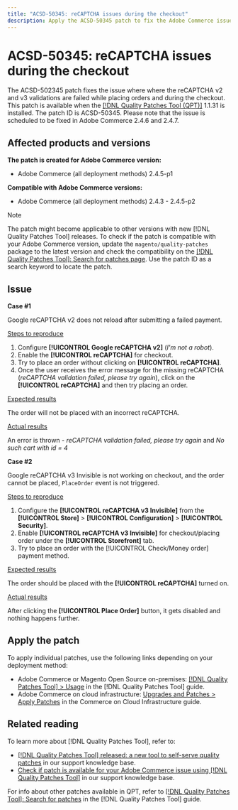 ```yaml
---
title: "ACSD-50345: reCAPTCHA issues during the checkout"
description: Apply the ACSD-50345 patch to fix the Adobe Commerce issue where the reCAPTCHA v2 and v3 validations are failed while placing orders and during the checkout.
---
```

# ACSD-50345: reCAPTCHA issues during the checkout

The ACSD-502345 patch fixes the issue where where the reCAPTCHA v2 and v3 validations are failed while placing orders and during the checkout. This patch is available when the [[!DNL Quality Patches Tool (QPT)]](/help/announcements/adobe-commerce-announcements/magento-quality-patches-released-new-tool-to-self-serve-quality-patches.md) 1.1.31 is installed. The patch ID is ACSD-50345. Please note that the issue is scheduled to be fixed in Adobe Commerce 2.4.6 and 2.4.7.

## Affected products and versions

**The patch is created for Adobe Commerce version:**

* Adobe Commerce (all deployment methods) 2.4.5-p1

**Compatible with Adobe Commerce versions:**

* Adobe Commerce (all deployment methods) 2.4.3 - 2.4.5-p2

>[!NOTE]
>
>The patch might become applicable to other versions with new [!DNL Quality Patches Tool] releases. To check if the patch is compatible with your Adobe Commerce version, update the `magento/quality-patches` package to the latest version and check the compatibility on the [[!DNL Quality Patches Tool]: Search for patches page](https://experienceleague.adobe.com/tools/commerce-quality-patches/index.html). Use the patch ID as a search keyword to locate the patch.

## Issue

**Case #1**

Google reCAPTCHA v2 does not reload after submitting a failed payment.

<u>Steps to reproduce</u>

1. Configure **[!UICONTROL Google reCAPTCHA v2]** (*I'm not a robot*).
1. Enable the **[!UICONTROL reCAPTCHA]** for checkout.
1. Try to place an order without clicking on **[!UICONTROL reCAPTCHA]**.
1. Once the user receives the error message for the missing reCAPTCHA (*reCAPTCHA validation failed, please try again*), click on the **[!UICONTROL reCAPTCHA]** and then try placing an order.

<u>Expected results</u>

The order will not be placed with an incorrect reCAPTCHA.

<u>Actual results</u>

An error is thrown - *reCAPTCHA validation failed, please try again* and *No such cart with id = 4*

**Case #2**

Google reCAPTCHA v3 Invisible is not working on checkout, and the order cannot be placed, `PlaceOrder` event is not triggered.

<u>Steps to reproduce</u>

1. Configure the **[!UICONTROL reCAPTCHA v3 Invisible]** from the **[!UICONTROL Store]** > **[!UICONTROL Configuration]** > **[!UICONTROL Security]**.
1. Enable **[!UICONTROL reCAPTCHA v3 Invisible]** for checkout/placing order under the **[!UICONTROL Storefront]** tab.
1. Try to place an order with the [!UICONTROL Check/Money order] payment method.

<u>Expected results</u>

The order should be placed with the **[!UICONTROL reCAPTCHA]** turned on.

<u>Actual results</u>

After clicking the **[!UICONTROL Place Order]** button, it gets disabled and nothing happens further.

## Apply the patch

To apply individual patches, use the following links depending on your deployment method:

* Adobe Commerce or Magento Open Source on-premises: [[!DNL Quality Patches Tool] > Usage](https://experienceleague.adobe.com/docs/commerce-operations/tools/quality-patches-tool/usage.html) in the [!DNL Quality Patches Tool] guide.
* Adobe Commerce on cloud infrastructure: [Upgrades and Patches > Apply Patches](https://experienceleague.adobe.com/docs/commerce-cloud-service/user-guide/develop/upgrade/apply-patches.html) in the Commerce on Cloud Infrastructure guide.

## Related reading

To learn more about [!DNL Quality Patches Tool], refer to:

* [[!DNL Quality Patches Tool] released: a new tool to self-serve quality patches](/help/announcements/adobe-commerce-announcements/magento-quality-patches-released-new-tool-to-self-serve-quality-patches.md) in our support knowledge base.
* [Check if patch is available for your Adobe Commerce issue using [!DNL Quality Patches Tool]](/help/support-tools/patches-available-in-qpt-tool/check-patch-for-magento-issue-with-magento-quality-patches.md) in our support knowledge base.

For info about other patches available in QPT, refer to [[!DNL Quality Patches Tool]: Search for patches](https://experienceleague.adobe.com/tools/commerce-quality-patches/index.html) in the [!DNL Quality Patches Tool] guide.